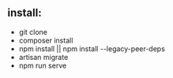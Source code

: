 ## install:
- git clone
- composer install
- npm install || npm install --legacy-peer-deps
- artisan migrate
- npm run serve
